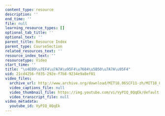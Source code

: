 ```yaml
---
content_type: resource
description: ''
end_time: ''
file: null
learning_resource_types: []
optional_tab_title: ''
optional_text: ''
parent_title: Resource Index
parent_type: CourseSection
related_resources_text: ''
resource_index_text: ''
resourcetype: Video
start_time: ''
title: "\u4E09\u7EF4\u7A7A\u95F4\u7684\u5B50\u7A7A\u95F4"
uid: 21cd4256-f835-292e-f7b8-9234e9a8ef01
video_files:
  archive_url: http://www.archive.org/download/MIT18.06SCF11-zh/MIT18_06SC_110607_L3_zh-hans-cmn_300k.mp4
  video_captions_file: null
  video_thumbnail_file: https://img.youtube.com/vi/VyPIQ_8QqEk/default.jpg
  video_transcript_file: null
video_metadata:
  youtube_id: VyPIQ_8QqEk
---
```

